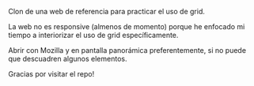 Clon de una web de referencia para practicar el uso de grid. 

La web no es responsive (almenos de momento) porque he enfocado mi tiempo a interiorizar el uso de grid específicamente.

Abrir con Mozilla y en pantalla panorámica preferentemente, si no puede que descuadren algunos elementos.

Gracias por visitar el repo!